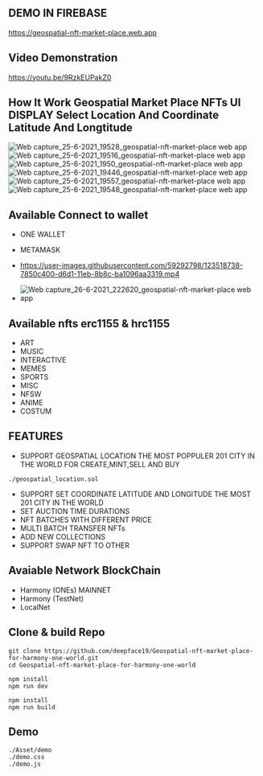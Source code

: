 ## DEMO IN FIREBASE 
https://geospatial-nft-market-place.web.app

## Video Demonstration
https://youtu.be/9RzkEUPakZ0

## How It Work Geospatial Market Place NFTs UI DISPLAY Select Location And Coordinate Latitude And Longtitude
![Web capture_25-6-2021_19528_geospatial-nft-market-place web app](https://user-images.githubusercontent.com/59292798/123422549-955d9800-d5e8-11eb-8efb-2e5a8824cf9d.jpeg)
![Web capture_25-6-2021_19516_geospatial-nft-market-place web app](https://user-images.githubusercontent.com/59292798/123422559-98f11f00-d5e8-11eb-82f4-2776de6bebee.jpeg)
![Web capture_25-6-2021_1950_geospatial-nft-market-place web app](https://user-images.githubusercontent.com/59292798/123422563-9a224c00-d5e8-11eb-9562-820bab57c66f.jpeg)
![Web capture_25-6-2021_19446_geospatial-nft-market-place web app](https://user-images.githubusercontent.com/59292798/123422566-9abae280-d5e8-11eb-8c74-041c830fdbad.jpeg)
![Web capture_25-6-2021_19557_geospatial-nft-market-place web app](https://user-images.githubusercontent.com/59292798/123422567-9b537900-d5e8-11eb-93ac-00b2d20320ce.jpeg)
![Web capture_25-6-2021_19548_geospatial-nft-market-place web app](https://user-images.githubusercontent.com/59292798/123422571-9bec0f80-d5e8-11eb-97f5-750201fbdd1a.jpeg)


## Available Connect to wallet
- ONE WALLET
- METAMASK

- https://user-images.githubusercontent.com/59292798/123518738-7850c400-d6d1-11eb-8b8c-ba1096aa3319.mp4

- ![Web capture_26-6-2021_222620_geospatial-nft-market-place web app](https://user-images.githubusercontent.com/59292798/123518745-87377680-d6d1-11eb-996e-ce7ac26e33ca.jpeg)


## Available nfts erc1155 & hrc1155
- ART
- MUSIC
- INTERACTIVE
- MEMES
- SPORTS
- MISC
- NFSW
- ANIME
- COSTUM

## FEATURES
- SUPPORT GEOSPATIAL LOCATION THE MOST POPPULER 201 CITY IN THE WORLD FOR CREATE,MINT,SELL AND BUY
``` 
./geospatial_location.sol
```
- SUPPORT SET COORDINATE LATITUDE AND LONGITUDE THE MOST 201 CITY IN THE WORLD
- SET AUCTION TIME DURATIONS
- NFT BATCHES WITH DIFFERENT PRICE
- MULTI BATCH TRANSFER NFTs
- ADD NEW COLLECTIONS
- SUPPORT SWAP NFT TO OTHER 

## Avaiable Network BlockChain
 - Harmony (ONEs) MAINNET
 - Harmony (TestNet)
 - LocalNet

## Clone & build Repo
```
git clone https://github.com/deepface19/Geospatial-nft-market-place-for-harmony-one-world.git
cd Geospatial-nft-market-place-for-harmony-one-world
```
```
npm install
npm run dev
```
```
npm install
npm run build
```
## Demo 
```
./Asset/demo
./demo.css
./demo.js
```

